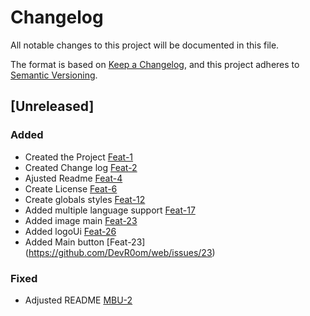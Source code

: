 # Changelog

All notable changes to this project will be documented in this file.

The format is based on [Keep a Changelog](https://keepachangelog.com/en/1.0.0/),
and this project adheres to [Semantic Versioning](https://semver.org/spec/v2.0.0.html).

## [Unreleased]

### Added

- Created the Project [Feat-1](https://github.com/DevR0om/web/pull/1)
- Created Change log [Feat-2](https://github.com/DevR0om/web/pull/2)
- Ajusted Readme [Feat-4](https://github.com/DevR0om/web/pull/3)
- Create License [Feat-6](https://github.com/DevR0om/web/issues/6)
- Create globals styles [Feat-12](https://github.com/DevR0om/web/issues/12)
- Added multiple language support [Feat-17](https://github.com/DevR0om/web/issues/17)
- Added image main [Feat-23](https://github.com/DevR0om/web/issues/23)
- Added logoUi [Feat-26](https://github.com/DevR0om/web/issues/26)
- Added Main button [Feat-23] (https://github.com/DevR0om/web/issues/23)


### Fixed

- Adjusted README [MBU-2](https://memebattle.atlassian.net/browse/MBU-2)
